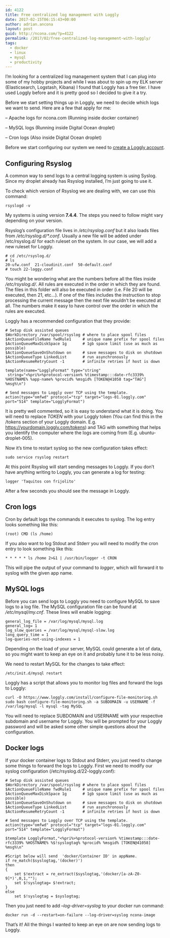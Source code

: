 ```yaml
---
id: 4122
title: Free centralized log management with Loggly
date: 2017-02-15T06:15:43+00:00
author: adrian.ancona
layout: post
guid: http://ncona.com/?p=4122
permalink: /2017/02/free-centralized-log-management-with-loggly/
tags:
  - docker
  - linux
  - mysql
  - productivity
---
```

I&#8217;m looking for a centralized log management system that I can plug into some of my hobby projects and while I was about to spin up my ELK server (Elasticsearch, Logstash, Kibana) I found that Loggly has a free tier. I have used Loggly before and it is pretty good so I decided to give it a try.

Before we start setting things up in Loggly, we need to decide which logs we want to send. Here are a few that apply for me:
  
&#8211; Apache logs for ncona.com (Running inside docker container)
  
&#8211; MySQL logs (Running inside Digital Ocean droplet)
  
&#8211; Cron logs (Also inside Digital Ocean droplet)

Before we start configuring our system we need to [create a Loggly account](https://www.loggly.com/plans-and-pricing/).

<!--more-->

## Configuring Rsyslog

A common way to send logs to a central logging system is using Syslog. Since my droplet already has Rsyslog installed, I&#8217;m just going to use it.

To check which version of Rsyslog we are dealing with, we can use this command:

```
rsyslogd -v
```

My systems is using version **7.4.4**. The steps you need to follow might vary depending on your version.

Rsyslog&#8217;s configuration file lives in _/etc/rsyslog.conf_ but it also loads files from _/etc/rsyslog.d/*.conf_. Usually a new file will be added under /etc/rsyslog.d/ for each ruleset on the system. In our case, we will add a new ruleset for Loggly.

```
# cd /etc/rsyslog.d/
# ls
20-ufw.conf  21-cloudinit.conf  50-default.conf
# touch 22-loggy.conf
```

You might be wondering what are the numbers before all the files inside _/etc/rsyslog.d/_. All rules are executed in the order in which they are found. The files in this folder will also be executed in order (i.e. File 20 will be executed, then 21, etc&#8230;). If one of the files includes the instruction to stop processing the current message then the next file wouldn&#8217;t be executed at all. The numbers make it easy to have control over the order in which the rules are executed.

Loggly has a recommended configuration that they provide:

```
# Setup disk assisted queues
$WorkDirectory /var/spool/rsyslog # where to place spool files
$ActionQueueFileName fwdRule1     # unique name prefix for spool files
$ActionQueueMaxDiskSpace 1g       # 1gb space limit (use as much as possible)
$ActionQueueSaveOnShutdown on     # save messages to disk on shutdown
$ActionQueueType LinkedList       # run asynchronously
$ActionResumeRetryCount -1        # infinite retries if host is down

template(name="LogglyFormat" type="string"
 string="<%pri%>%protocol-version% %timestamp:::date-rfc3339% %HOSTNAME% %app-name% %procid% %msgid% [TOKEN@41058 tag="TAG"] %msg%\n")

# Send messages to Loggly over TCP using the template.
action(type="omfwd" protocol="tcp" target="logs-01.loggly.com" port="514" template="LogglyFormat")
```

It is pretty well commented, so it is easy to understand what it is doing. You will need to replace _TOKEN_ with your Loggly token (You can find this in the /tokens section of your Loggly domain. E.g. https://yourdomain.loggly.com/tokens) and TAG with something that helps you identify the computer where the logs are coming from (E.g. ubuntu-droplet-005).

Now it&#8217;s time to restart syslog so the new configuration takes effect:

```
sudo service rsyslog restart
```

At this point Rsyslog will start sending messages to Loggly. If you don&#8217;t have anything writing to Loggly, you can generate a log for testing:

```
logger 'Taquitos con frijolito'
```

After a few seconds you should see the message in Loggly.

## Cron logs

Cron by default logs the commands it executes to syslog. The log entry looks something like this:

```
(root) CMD (ls /home)
```

If you also want to log Stdout and Stderr you will need to modify the cron entry to look something like this:

```
* * * * * ls /home 2>&1 | /usr/bin/logger -t CRON
```

This will pipe the output of your command to _logger_, which will forward it to syslog with the given app name.

## MySQL logs

Before you can send logs to Loggly you need to configure MySQL to save logs to a log file. The MySQL configuration file can be found at _/etc/mysql/my.cnf_. These lines will enable logging:

```
general_log_file = /var/log/mysql/mysql.log
general_log= 1
log_slow_queries = /var/log/mysql/mysql-slow.log
long_query_time = 1
log-queries-not-using-indexes = 1
```

Depending on the load of your server, MySQL could generate a lot of data, so you might want to keep an eye on it and probably tune it to be less noisy.

We need to restart MySQL for the changes to take effect:

```
/etc/init.d/mysql restart
```

Loggly has a script that allows you to monitor log files and forward the logs to Loggly:

```
curl -O https://www.loggly.com/install/configure-file-monitoring.sh
sudo bash configure-file-monitoring.sh -a SUBDOMAIN -u USERNAME -f /var/log/mysql -l mysql -tag MySQL
```

You will need to replace SUBDOMAIN and USERNAME with your respective subdomain and username for Loggly. You will be prompted for your Loggly password and will be asked some other simple questions about the configuration.

## Docker logs

If your docker container logs to Stdout and Stderr, you just need to change some things to forward the logs to Loggly. First we need to modify our syslog configuration (/etc/rsyslog.d/22-loggly.conf):

```
# Setup disk assisted queues
$WorkDirectory /var/spool/rsyslog # where to place spool files
$ActionQueueFileName fwdRule1     # unique name prefix for spool files
$ActionQueueMaxDiskSpace 1g       # 1gb space limit (use as much as possible)
$ActionQueueSaveOnShutdown on     # save messages to disk on shutdown
$ActionQueueType LinkedList       # run asynchronously
$ActionResumeRetryCount -1        # infinite retries if host is down

# Send messages to Loggly over TCP using the template.
action(type="omfwd" protocol="tcp" target="logs-01.loggly.com" port="514" template="LogglyFormat")

$template LogglyFormat,"<%pri%>%protocol-version% %timestamp:::date-rfc3339% %HOSTNAME% %$!syslogtag% %procid% %msgid% [TOKEN@41058] %msg%\n"

#Script below will send  'docker/Container ID' in appName.
if re_match($syslogtag,'(docker)')
then
{
    set $!extract = re_extract($syslogtag,'(docker/[a-zA-Z0-9]*)',0,1,"");
    set $!syslogtag= $!extract;
}
else
    set $!syslogtag = $syslogtag;
```

Then you just need to add _&#8211;log-driver=syslog_ to your docker run command:

```
docker run -d --restart=on-failure --log-driver=syslog ncona-image
```

That&#8217;s it! All the things I wanted to keep an eye on are now sending logs to Loggly.
